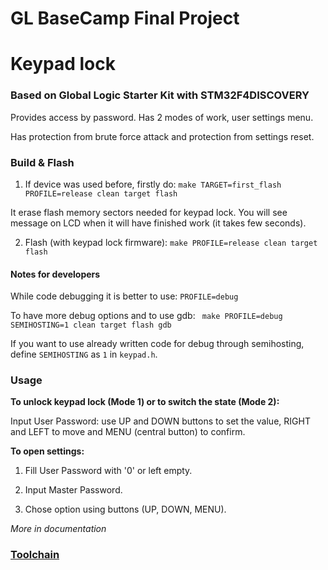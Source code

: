 # GL BaseCamp Final Project
# Keypad lock
### Based on Global Logic Starter Kit with STM32F4DISCOVERY

Provides access by password. Has 2 modes of work, user settings menu.

Has protection from brute force attack and protection from settings reset.


### Build & Flash

1. If device was used before, firstly do: ``` make TARGET=first_flash PROFILE=release clean target flash ```

It erase flash memory sectors needed for keypad lock. You will see message on LCD when it will have finished work (it takes few seconds).

2. Flash (with keypad lock firmware): ``` make PROFILE=release clean target flash ```

#### Notes for developers

While code debugging it is better to use: ``` PROFILE=debug ```

To have more debug options and to use gdb: ``` make PROFILE=debug SEMIHOSTING=1 clean target flash gdb```

If you want to use already written code for debug through semihosting, define  ```SEMIHOSTING``` as ```1``` in  ```keypad.h```.

### Usage

**To unlock keypad lock (Mode 1) or to switch the state (Mode 2):**

Input User Password: use UP and DOWN buttons to set the value, RIGHT and LEFT to move and MENU (central button) to confirm.

**To open settings:**

1. Fill User Password with '0' or left empty.

2. Input Master Password.

3. Chose option using buttons (UP, DOWN, MENU).

*More in documentation*

### [Toolchain](README.rst)
